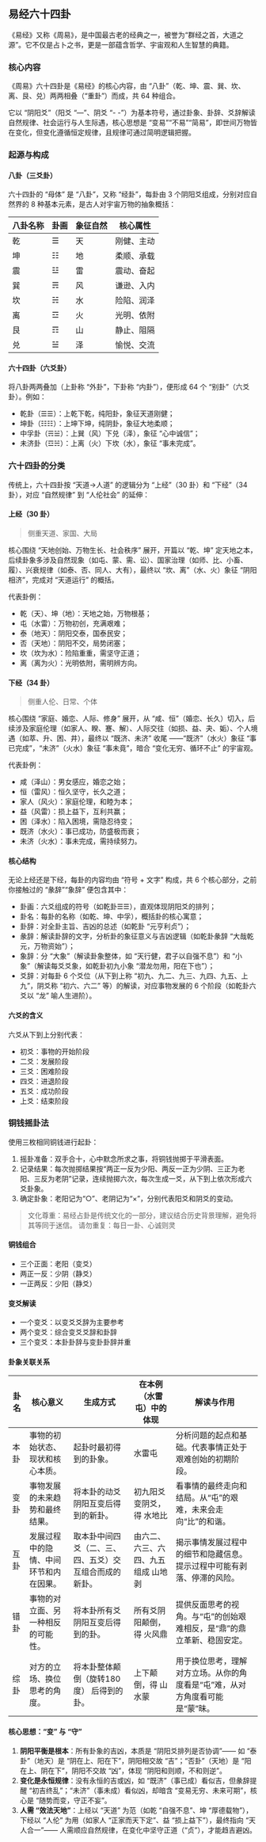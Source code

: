 ## 易经六十四卦

《易经》又称《周易》，是中国最古老的经典之一，被誉为“群经之首，大道之源”。它不仅是占卜之书，更是一部蕴含哲学、宇宙观和人生智慧的典籍。

### 核心内容

《周易》六十四卦是《易经》的核心内容，由 “八卦”（乾、坤、震、巽、坎、离、艮、兑）两两相叠（“重卦”）而成，共 64 种组合。

它以 “阴阳爻”（阳爻 “—”、阴爻 “- -”）为基本符号，通过卦象、卦辞、爻辞解读自然规律、社会运行与人生际遇，核心思想是 “变易”“不易”“简易”，即世间万物皆在变化，但变化遵循恒定规律，且规律可通过简明逻辑把握。

### 起源与构成

#### 八卦（三爻卦）

六十四卦的 “母体” 是 “八卦”，又称 “经卦”，每卦由 3 个阴阳爻组成，分别对应自然界的 8 种基本元素，是古人对宇宙万物的抽象概括：

| 八卦名称 | 卦画 | 象征自然 | 核心属性 |
| --- | --- | --- | --- |
| 乾 | ☰ | 天 | 刚健、主动 |
| 坤 | ☷ | 地 | 柔顺、承载 |
| 震 | ☳ | 雷 | 震动、奋起 |
| 巽 | ☴ | 风 | 谦逊、入内 |
| 坎 | ☵ | 水 | 险陷、润泽 |
| 离 | ☲ | 火 | 光明、依附 |
| 艮 | ☶ | 山 | 静止、阻隔 |
| 兑 | ☱ | 泽 | 愉悦、交流 |

#### 六十四卦（六爻卦）

将八卦两两叠加（上卦称 “外卦”，下卦称 “内卦”），便形成 64 个 “别卦”（六爻卦）。例如：

- 乾卦（☰☰）：上乾下乾，纯阳卦，象征天道刚健；
- 坤卦（☷☷）：上坤下坤，纯阴卦，象征大地柔顺；
- 中孚卦（☴☱）：上巽（风）下兑（泽），象征 “心中诚信”；
- 未济卦（☲☵）：上离（火）下坎（水），象征 “事未完成”。

### 六十四卦的分类

传统上，六十四卦按 “天道→人道” 的逻辑分为 “上经”（30 卦）和 “下经”（34 卦），对应 “自然规律” 到 “人伦社会” 的延伸：

#### 上经（30 卦）

> 侧重天道、家国、大局

核心围绕 “天地创始、万物生长、社会秩序” 展开，开篇以 “乾、坤” 定天地之本，后续卦象多涉及自然现象（如屯、蒙、需、讼）、国家治理（如师、比、小畜、履）、兴衰规律（如泰、否、同人、大有），最终以 “坎、离”（水、火）象征 “阴阳相济”，完成对 “天道运行” 的概括。

代表卦例：

- 乾（天）、坤（地）：天地之始，万物根基；
- 屯（水雷）：万物初创，充满艰难；
- 泰（地天）：阴阳交泰，国泰民安；
- 否（天地）：阴阳不交，局势闭塞；
- 坎（坎为水）：险陷重重，需坚守正道；
- 离（离为火）：光明依附，需明辨方向。

#### 下经（34 卦）

> 侧重人伦、日常、个体

核心围绕 “家庭、婚恋、人际、修身” 展开，从 “咸、恒”（婚恋、长久）切入，后续涉及家庭伦理（如家人、睽、蹇、解）、人际交往（如损、益、夬、姤）、个人境遇（如萃、升、困、井），最终以 “既济、未济” 收尾 ——“既济”（水火）象征 “事已完成”，“未济”（火水）象征 “事未竟”，暗合 “变化无穷、循环不止” 的宇宙观。

代表卦例：

- 咸（泽山）：男女感应，婚恋之始；
- 恒（雷风）：恒久坚守，长久之道；
- 家人（风火）：家庭伦理，和睦为本；
- 益（风雷）：损上益下，互利共赢；
- 困（泽水）：陷入困境，需隐忍待变；
- 既济（水火）：事已成功，防盛极而衰；
- 未济（火水）：事未完成，需持续努力。

#### 核心结构

无论上经还是下经，每卦的内容均由 “符号 + 文字” 构成，共 6 个核心部分，之前你接触过的 “彖辞”“象辞” 便包含其中：

- 卦画：六爻组成的符号（如乾卦☰☰），直观体现阴阳爻的排列；
- 卦名：每卦的名称（如乾、坤、中孚），概括卦的核心寓意；
- 卦辞：对全卦主旨、吉凶的总述（如乾卦 “元亨利贞”）；
- 彖辞：解读卦辞的文字，分析卦的象征意义与吉凶逻辑（如乾卦彖辞 “大哉乾元，万物资始”）；
- 象辞：分 “大象”（解读卦象整体，如 “天行健，君子以自强不息”）和 “小象”（解读每爻爻象，如乾卦初九小象 “潜龙勿用，阳在下也”）；
- 爻辞：对每卦 6 个爻位（从下到上称 “初九、九二、九三、九四、九五、上九”，阴爻称 “初六、六二” 等）的解读，对应事物发展的 6 个阶段（如乾卦六爻以 “龙” 喻人生进阶）。

#### 六爻的含义

六爻从下到上分别代表：

- 初爻：事物的开始阶段
- 二爻：发展阶段
- 三爻：困难阶段
- 四爻：进退阶段
- 五爻：成功阶段
- 上爻：结束阶段

### 铜钱摇卦法

使用三枚相同铜钱进行起卦：

1. 摇卦准备：双手合十，心中默念所求之事，将铜钱抛掷于平滑表面。
2. 记录结果：每次抛掷结果按“两正一反为少阳、两反一正为少阴、三正为老阳、三反为老阴”记录，连续抛掷六次，每次生成一爻，从下到上依次形成六爻卦象。
3. 确定卦象：老阳记为“○”、老阴记为“×”，分别代表阳爻和阴爻的变动。

> 文化尊重：易经占卦是传统文化的一部分，建议结合历史背景理解，避免将其等同于迷信。
> 请勿重复：每日一卦、心诚则灵

#### 铜钱组合

- 三个正面：老阳（变爻）
- 两正一反：少阴（静爻）
- 一正两反：少阳（静爻）

#### 变爻解读

- 一个变爻：以变爻爻辞为主要参考
- 两个变爻：综合变爻爻辞和卦辞
- 三个变爻：本卦卦辞与变卦卦辞并重

#### 卦象关联关系

| 卦名 | 核心意义 | 生成方式 | 在本例（水雷屯）中的体现 | 解读与作用 |
| --- | --- | --- | --- | --- |
| 本卦 | 事物的初始状态、现状和核心本质。 | 起卦时最初得到的卦象。 | 水雷屯 | 分析问题的起点和基础。代表事情正处于艰难创始的初期阶段。 |
| 变卦 | 事物发展的未来趋势和最终结果。 | 将本卦的动爻阴阳互变后得到的新卦。 | 初九阳爻变阴爻，得 水地比 | 看事情的最终走向和结局。从“屯”的艰难，未来会走向“比”的和谐。 |
| 互卦 | 发展过程中的隐情、中间环节和内在因果。 | 取本卦中间四爻（二、三、四、五爻）交互组合而成的新卦。 | 由六二、六三、六四、九五组成 山地剥 | 揭示事情发展过程中的细节和隐藏信息。提示过程中可能有剥落、停滞的风险。 |
| 错卦 | 事物的对立面、另一种相反的可能性。 | 将本卦所有爻阴阳互变后得到的卦。 | 所有爻阴阳颠倒，得 火风鼎 | 提供反面思考的视角。与“屯”的创始艰难相反，是“鼎”的鼎立革新、稳固安定。 |
| 综卦 | 对方的立场、换位思考的角度。 | 将本卦整体颠倒（旋转180度） 后得到的卦。 | 上下颠倒，得 山水蒙 | 用于换位思考，理解对方立场。从你的角度看是“屯”难，从对方角度看可能是“蒙”昧。 |


#### 核心思想：“变” 与 “守”

1. **阴阳平衡是根本**：所有卦象的吉凶，本质是 “阴阳爻排列是否协调”—— 如 “泰卦”（地天）是 “阴在上、阳在下”，阴阳相交故 “吉”；“否卦”（天地）是 “阳在上、阴在下”，阴阳不交故 “凶”，体现 “阴阳和则顺，不和则逆”。
2. **变化是永恒规律**：没有永恒的吉或凶，如 “既济”（事已成）看似吉，但彖辞提醒 “初吉终乱”；“未济”（事未成）看似凶，却暗含 “变易无穷、未来可期”，核心是 “随势而变，守正不妄”。
3. **人需 “效法天地”**：上经以 “天道” 为范（如乾 “自强不息”、坤 “厚德载物”），下经以 “人伦” 为用（如家人 “正家而天下定”、益 “损上益下”），最终指向 “天人合一”—— 人需顺应自然规律，在变化中坚守正道（“贞”），才能趋吉避凶。
